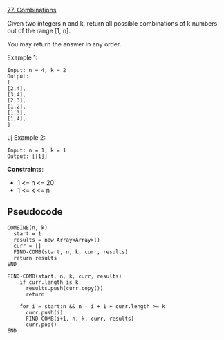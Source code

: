 [77. Combinations](https://leetcode.com/problems/combinations/)

Given two integers n and k, return all possible combinations of k numbers out of the range [1, n].

You may return the answer in any order.

Example 1:

```
Input: n = 4, k = 2
Output:
[
[2,4],
[3,4],
[2,3],
[1,2],
[1,3],
[1,4],
]
```

uj
Example 2:

```
Input: n = 1, k = 1
Output: [[1]]
```

**Constraints**:

-   1 <= n <= 20
-   1 <= k <= n

## Pseudocode

```
COMBINE(n, k)
  start = 1
  results = new Array<Array>()
  curr = []
  FIND-COMB(start, n, k, curr, results)
  return results
END

FIND-COMB(start, n, k, curr, results)
    if curr.length is k
      results.push(curr.copy())
      return

    for i = start:n && n - i + 1 + curr.length >= k
      curr.push(i)
      FIND-COMB(i+1, n, k, curr, results)
      curr.pop()
END
```
